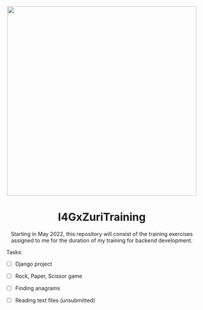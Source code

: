 <div id="header" align="center">
<img src="https://user-images.githubusercontent.com/100206676/171043488-3a624b98-2f91-4a43-a9aa-e482f8e4d3b8.png"![i4gxzuri]()
 width="500"/>

# I4GxZuriTraining
Starting in May 2022, this repository will consist of the training exercises assigned to me for the duration of my training for backend development.
 </div>
  
Tasks:
  
  - [ ] Django project
  
  - [ ] Rock, Paper, Scissor game
  
  - [ ] Finding anagrams
  
  - [ ] Reading text files (unsubmitted)
